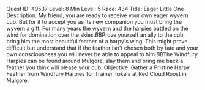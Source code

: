 Quest ID: 40537
Level: 8
Min Level: 5
Race: 434
Title: Eager Little One
Description: My friend, you are ready to receive your own eager wyvern cub. But for it to accept you as its new companion you must bring the wyvern a gift. For many years the wyvern and the harpies battled on the wind for domination over the skies.$B$BProve yourself an ally to the cub, bring him the most beautiful feather of a harpy's wing. This might prove difficult but understand that if the feather isn't chosen both by fate and your own consciousness you will never be able to appeal to him.$B$BThe Windfury Harpies can be found around Mulgore, slay them and bring me back a feather you think will please your cub.
Objective: Gather a Pristine Harpy Feather from Windfury Harpies for Trainer Tokala at Red Cloud Roost in Mulgore.
